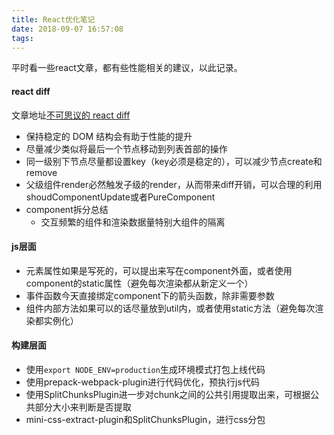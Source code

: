 ```yaml
---
title: React优化笔记
date: 2018-09-07 16:57:08
tags:
---
```


平时看一些react文章，都有些性能相关的建议，以此记录。

#### react diff
文章地址[不可思议的 react diff](https://zhuanlan.zhihu.com/p/20346379)
* 保持稳定的 DOM 结构会有助于性能的提升
* 尽量减少类似将最后一个节点移动到列表首部的操作
* 同一级别下节点尽量都设置key（key必须是稳定的），可以减少节点create和remove
* 父级组件render必然触发子级的render，从而带来diff开销，可以合理的利用shoudComponentUpdate或者PureComponent
* component拆分总结
  * 交互频繁的组件和渲染数据量特别大组件的隔离


#### js层面
* 元素属性如果是写死的，可以提出来写在component外面，或者使用component的static属性（避免每次渲染都从新定义一个）
* 事件函数今天直接绑定component下的箭头函数，除非需要参数
* 组件内部方法如果可以的话尽量放到util内，或者使用static方法（避免每次渲染都实例化）

#### 构建层面
* 使用`export NODE_ENV=production`生成环境模式打包上线代码
* 使用prepack-webpack-plugin进行代码优化，预执行js代码
* 使用SplitChunksPlugin进一步对chunk之间的公共引用提取出来，可根据公共部分大小来判断是否提取
* mini-css-extract-plugin和SplitChunksPlugin，进行css分包